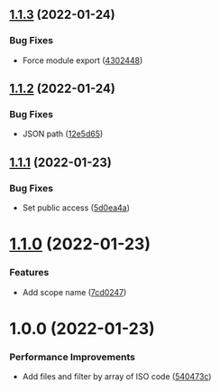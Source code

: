 ## [1.1.3](https://github.com/Randagio13/countries-service/compare/v1.1.2...v1.1.3) (2022-01-24)


### Bug Fixes

* Force module export ([4302448](https://github.com/Randagio13/countries-service/commit/4302448e30f7f52a03fdd5c4d62fb3a1e27c26a2))

## [1.1.2](https://github.com/Randagio13/countries-service/compare/v1.1.1...v1.1.2) (2022-01-24)


### Bug Fixes

* JSON path ([12e5d65](https://github.com/Randagio13/countries-service/commit/12e5d6590b1cd58a5700c3277583e30aaf3f027a))

## [1.1.1](https://github.com/Randagio13/countries-service/compare/v1.1.0...v1.1.1) (2022-01-23)


### Bug Fixes

* Set public access ([5d0ea4a](https://github.com/Randagio13/countries-service/commit/5d0ea4acfb48f217f8344b1e4b6f45440f464dda))

# [1.1.0](https://github.com/Randagio13/countries-service/compare/v1.0.0...v1.1.0) (2022-01-23)


### Features

* Add scope name ([7cd0247](https://github.com/Randagio13/countries-service/commit/7cd02479de145b8e9d69ee9c5b5d12a060cd7d0f))

# 1.0.0 (2022-01-23)


### Performance Improvements

* Add files and filter by array of ISO code ([540473c](https://github.com/Randagio13/countries-service/commit/540473c20d7cf2adcced199ddeee0fbdbf10e647))
